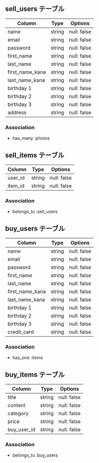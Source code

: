 ## sell_users テーブル

| Column          | Type   | Options     |
| --------------  | ------ | ----------- |
| name            | string | null: false |
| email           | string | null: false |
| password        | string | null: false |
| first_name      | string | null: false |
| last_name       | string | null: false |
| first_name_kana | string | null: false |
| last_name_kana  | string | null: false |
| birthday 1      | string | null: false |
| birthday 2      | string | null: false |
| birthday 3      | string | null: false |
| address         | string | null: false |

### Association

- has_many :photos


## sell_items テーブル

| Column            | Type   | Options     |
| ----------------- | ------ | ----------- |
| user_id           | string | null: false |
| item_id           | string | null: false |


### Association

- belongs_to :sell_users


## buy_users テーブル


| Column          | Type   | Options     |
| --------------  | ------ | ----------- |
| name            | string | null: false |
| email           | string | null: false |
| password        | string | null: false |
| first_name      | string | null: false |
| last_name       | string | null: false |
| first_name_kana | string | null: false |
| last_name_kana  | string | null: false |
| birthday 1      | string | null: false |
| birthday 2      | string | null: false |
| birthday 3      | string | null: false |
| credit_card     | string | null: false |

### Association

- has_one :items

## buy_items テーブル

| Column        | Type       | Options                        |
| ------------  | ---------- | ------------------------------ |
| title         | string     | null: false                    |
| content       | string     | null: false                    |
| category      | string     | null: false                    |
| price         | string     | null: false                    |
| buy_user_id   | string     | null: false                    |

### Association

- belongs_to :buy_users



